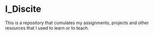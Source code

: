 # I_Discite
This is a repository that cumulates my assignments, projects and other resources that I used to learn or to teach.

